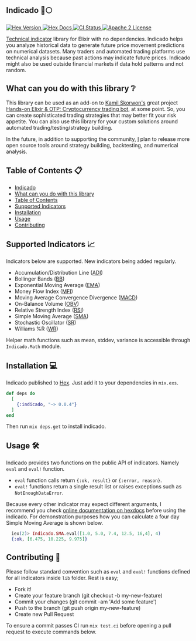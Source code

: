 ## Indicado 🚀🌕

<p>
  <a href="https://hex.pm/packages/indicado">
    <img alt="Hex Version" src="https://img.shields.io/hexpm/v/indicado.svg">
  </a>
  <a href="https://hexdocs.pm/indicado">
    <img alt="Hex Docs" src="http://img.shields.io/badge/hex.pm-docs-green.svg?style=flat">
  </a>
    <a href="https://github.com/thisiscetin/indicado/actions">
    <img alt="CI Status" src="https://github.com/thisiscetin/indicado/workflows/ci/badge.svg">
  </a>
  <a href="https://opensource.org/licenses/Apache-2.0">
    <img alt="Apache 2 License" src="https://img.shields.io/hexpm/l/oban">
  </a>
</p>

[Technical indicator](https://www.investopedia.com/terms/t/technicalindicator.asp) library for Elixir with no dependencies. Indicado helps you analyze historical data to generate future price movement predictions on numerical datasets. Many traders and automated trading platforms use technical analysis because past actions may indicate future prices. Indicado might also be used outside financial markets if data hold patterns and not random.

## What can you do with this library ❔

This library can be used as an add-on to [Kamil Skorwon's](https://twitter.com/kamilskowron) great project [Hands-on Elixir & OTP: Cryptocurrency trading bot](https://www.elixircryptobot.com), at some point. So, you can create sophisticated trading strategies that may better fit your risk appetite. You can also use this library for your custom solutions around automated trading/testing/strategy building.

In the future, in addition to supporting the community, [I](https://twitter.com/thisiscetin) plan to release more open source tools around strategy building, backtesting, and numerical analysis.


## Table of Contents 📋
- [Indicado](#indicado-)
- [What can you do with this library](#what-can-you-do-with-this-library-)
- [Table of Contents](#table-of-contents-)
- [Supported Indicators](#supported-indicators-)
- [Installation](#installation-)
- [Usage](#usage-️)
- [Contributing](#contributing-)

## Supported Indicators 📈
Indicators below are supported. New indicators being added regularly.
- Accumulation/Distribution Line ([ADI](https://www.investopedia.com/terms/a/accumulationdistribution.asp))
- Bollinger Bands ([BB](https://www.investopedia.com/terms/b/bollingerbands.asp))
- Exponential Moving Average ([EMA](https://www.investopedia.com/terms/e/ema.asp))
- Money Flow Index ([MFI](https://www.investopedia.com/terms/m/mfi.asp))
- Moving Average Convergence Divergence ([MACD](https://www.investopedia.com/terms/m/macd.asp))
- On-Balance Volume ([OBV](https://www.investopedia.com/terms/o/onbalancevolume.asp))
- Relative Strength Index ([RSI](https://www.investopedia.com/terms/r/rsi.asp))
- Simple Moving Average ([SMA](https://www.investopedia.com/terms/s/sma.asp))
- Stochastic Oscillator ([SR](https://www.investopedia.com/terms/s/stochasticoscillator.asp))
- Williams %R ([WR](https://www.investopedia.com/terms/w/williamsr.asp))

Helper math functions such as mean, stddev, variance is accessible through `Indicado.Math` module.

## Installation 💻

Indicado published to [Hex](https://hex.pm/packages/indicado). Just add it to your dependencies in `mix.exs`.

```elixir
def deps do
  [
    {:indicado, "~> 0.0.4"}
  ]
end
```
Then run `mix deps.get` to install indicado.

## Usage 🛠️

Indicado provides two functions on the public API of indicators. Namely `eval` and `eval!` function.
- `eval` function calls return `{:ok, result}` or `{:error, reason}`.
- `eval!` functions return a single result list or raises exceptions such as `NotEnoughDataError`.

Because every other indicator may expect different arguments, I recommend you check [online documentation on hexdocs](https://hexdocs.pm/indicado/Indicado.html) before using the indicado. For demonstration purposes how you can calculate a four day Simple Moving Average is shown below.

```elixir
  iex(2)> Indicado.SMA.eval([1.0, 5.0, 7.4, 12.5, 16,4], 4)
  {:ok, [6.475, 10.225, 9.975]}
```

## Contributing 🧵

Please follow standard convention such as `eval` and `eval!` functions defined for all indicators inside `lib` folder.
Rest is easy;

- Fork it!
- Create your feature branch (git checkout -b my-new-feature)
- Commit your changes (git commit -am 'Add some feature')
- Push to the branch (git push origin my-new-feature)
- Create new Pull Request

To ensure a commit passes CI run `mix test.ci` before opening a pull request to execute commands below.
